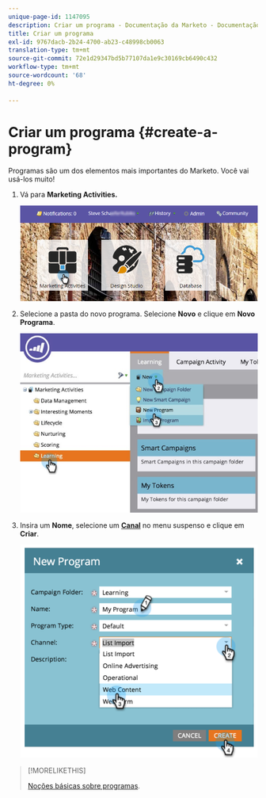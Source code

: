 ```yaml
---
unique-page-id: 1147095
description: Criar um programa - Documentação da Marketo - Documentação do produto
title: Criar um programa
exl-id: 9767dacb-2b24-4700-ab23-c48998cb0063
translation-type: tm+mt
source-git-commit: 72e1d29347bd5b77107da1e9c30169cb6490c432
workflow-type: tm+mt
source-wordcount: '68'
ht-degree: 0%

---
```


# Criar um programa {#create-a-program}

Programas são um dos elementos mais importantes do Marketo. Você vai usá-los muito!

1. Vá para **Marketing Activities.**

   ![](assets/login-marketing-activities.png)

1. Selecione a pasta do novo programa. Selecione **Novo** e clique em **Novo Programa**.

   ![](assets/leadlifecycle.jpg)

1. Insira um **Nome**, selecione um **[Canal](https://docs.marketo.com/display/DOCS/Create+a+Program+Channel)** no menu suspenso e clique em **Criar**.

   ![](assets/image2015-2-5-16-3a33-3a23.png)

>[!MORELIKETHIS]
>
>[Noções básicas sobre programas](/help/marketo/product-docs/core-marketo-concepts/programs/creating-programs/understanding-programs.md).
